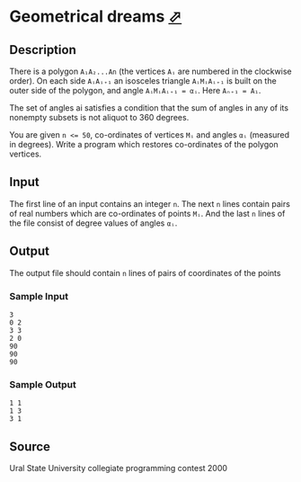 # Geometrical dreams [⬀](http://poj.org/problem?id=2600)

## Description

There is a polygon `A₁A₂...An` (the vertices `Aᵢ` are numbered in the clockwise order). On each side `AᵢAᵢ₊₁` an isosceles triangle `AᵢMᵢAᵢ₊₁` is built on the outer side of the polygon, and angle `AᵢMᵢAᵢ₊₁ = αᵢ`. Here `Aₙ₊₁ = A₁`.

The set of angles ai satisfies a condition that the sum of angles in any of its nonempty subsets is not aliquot to 360 degrees.

You are given `n <= 50`, co-ordinates of vertices `Mᵢ` and angles `αᵢ` (measured in degrees). Write a program which restores co-ordinates of the polygon vertices.

## Input

The first line of an input contains an integer `n`. The next `n` lines contain pairs of real numbers which are co-ordinates of points `Mᵢ`. And the last `n` lines of the file consist of degree values of angles `αᵢ`.

## Output

The output file should contain `n` lines of pairs of coordinates of the points

### Sample Input
```
3
0 2
3 3
2 0
90
90
90
```

### Sample Output
```
1 1
1 3
3 1
```

## Source

Ural State University collegiate programming contest 2000
